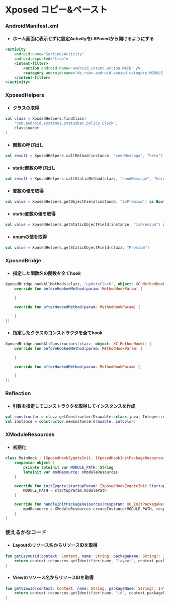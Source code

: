 # Xposed コピー&ペースト

### AndroidManifest.xml
- #### ホーム画面に表示せずに設定ActivityをLSPosedから開けるようにする
```xml
<activity
    android:name="SettingsActivity"
    android:exported="true">
    <intent-filter>
        <action android:name="android.intent.action.MAIN" />
        <category android:name="de.robv.android.xposed.category.MODULE_SETTINGS" />
    </intent-filter>
</activity> 
```

### XposedHelpers
- #### クラスの取得
```kotlin
val clazz = XposedHelpers.findClass(
    "com.android.systemui.statusbar.policy.Clock",
    classLoader
)
```
- #### 関数の呼び出し
```kotlin
val result = XposedHelpers.callMethod(instance, "sendMessage", "hero")
```
- #### static関数の呼び出し
```kotlin
val result = XposedHelpers.callStaticMethod(clazz, "sendMessage", "hero")
```
- #### 変数の値を取得
```kotlin
val value = XposedHelpers.getObjectField(instance, "isPremium") as Boolean
```
- #### static変数の値を取得
```kotlin
val value = XposedHelpers.getStaticObjectField(instance, "isPremium") as Boolean
```
- #### enumの値を取得
```kotlin
val value = XposedHelpers.getStaticObjectField(clazz, "Premium")
```
### XposedBridge
- #### 指定した関数名の関数を全てhook
```kotlin
XposedBridge.hookAllMethods(clazz, "updateClock", object: XC_MethodHook() {
    override fun beforeHookedMethod(param: MethodHookParam) {

    }

    override fun afterHookedMethod(param: MethodHookParam) {

    }
})
```
- #### 指定したクラスのコンストラクタを全てhook
```kotlin
XposedBridge.hookAllConstructors(clazz, object: XC_MethodHook() {
    override fun beforeHookedMethod(param: MethodHookParam) {

    }

    override fun afterHookedMethod(param: MethodHookParam) {

    }
})
```

### Reflection
- #### 引数を指定してコンストラクタを取得してインスタンスを作成
```kotlin
val constructor = clazz.getConstructor(Drawable::class.java, Integer::class.java)
val instance = constructor.newInstance(drawable, intColor)
```

### XModuleResources
- #### 初期化
```kotlin
class MainHook : IXposedHookZygoteInit, IXposedHookInitPackageResources {
    companion object {
        private lateinit var MODULE_PATH: String
        lateinit var modResource: XModuleResources
    }

    override fun initZygote(startupParam: IXposedHookZygoteInit.StartupParam) {
        MODULE_PATH = startupParam.modulePath
    }

    override fun handleInitPackageResources(resparam: XC_InitPackageResources.InitPackageResourcesParam) {
        modResource = XModuleResources.createInstance(MODULE_PATH, resparam.res)
    }
}
```

### 使えるかなコード
- #### Layoutのリソース名からリソースIDを取得
```kotlin
fun getLayoutId(context: Context, name: String, packageName: String): Int {
    return context.resources.getIdentifier(name, "layout", context.packageName)
}
```
- #### Viewのリソース名からリソースIDを取得
```kotlin
fun getViewId(context: Context, name: String, packageName: String): Int {
    return context.resources.getIdentifier(name, "id", context.packageName)
}
```
